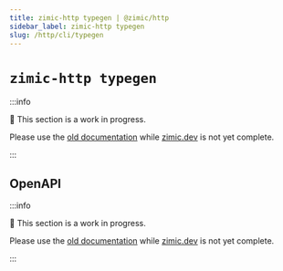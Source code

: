 ```yaml
---
title: zimic-http typegen | @zimic/http
sidebar_label: zimic-http typegen
slug: /http/cli/typegen
---
```


# `zimic-http typegen`

:::info

🚧 This section is a work in progress.

Please use the [old documentation](https://github.com/zimicjs/zimic/wiki) while [zimic.dev](https://zimic.dev) is not
yet complete.

:::

## OpenAPI

:::info

🚧 This section is a work in progress.

Please use the [old documentation](https://github.com/zimicjs/zimic/wiki) while [zimic.dev](https://zimic.dev) is not
yet complete.

:::
